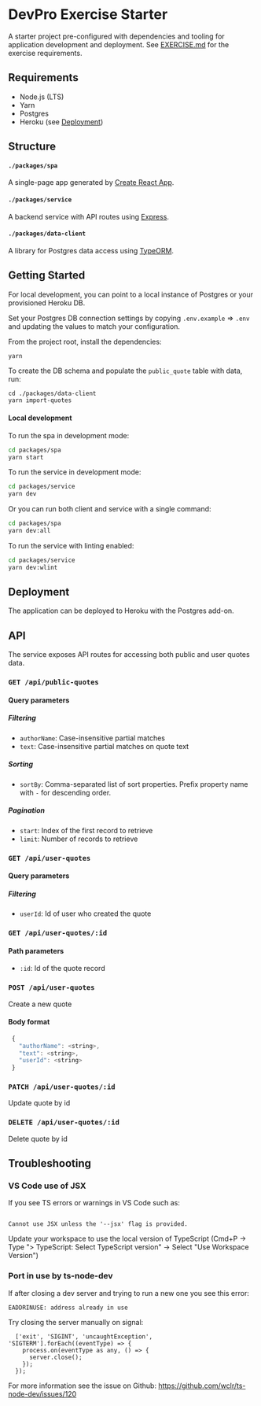 # DevPro Exercise Starter

A starter project pre-configured with dependencies and tooling for application development and deployment.
See [EXERCISE.md](EXERCISE.md) for the exercise requirements.

## Requirements

- Node.js (LTS)
- Yarn
- Postgres
- Heroku (see [Deployment](README.md#Deployment))

## Structure

#### `./packages/spa`

A single-page app generated by [Create React App](https://reactjs.org/docs/create-a-new-react-app.html).

#### `./packages/service`

A backend service with API routes using [Express](https://expressjs.com/).

#### `./packages/data-client`

A library for Postgres data access using [TypeORM](https://typeorm.io/#/).

## Getting Started

For local development, you can point to a local instance of Postgres or your provisioned Heroku DB.

Set your Postgres DB connection settings by copying `.env.example` => `.env` and updating the values to match your configuration.

From the project root, install the dependencies:

```bash
yarn
```

To create the DB schema and populate the `public_quote` table with data, run:

```
cd ./packages/data-client
yarn import-quotes
```

#### Local development

To run the spa in development mode:

```bash
cd packages/spa
yarn start
```

To run the service in development mode:

```bash
cd packages/service
yarn dev
```

Or you can run both client and service with a single command:

```bash
cd packages/spa
yarn dev:all
```

To run the service with linting enabled:

```bash
cd packages/service
yarn dev:wlint
```

## Deployment

The application can be deployed to Heroku with the Postgres add-on.

## API

The service exposes API routes for accessing both public and user quotes data.

### `GET /api/public-quotes`

#### Query parameters

##### Filtering

- `authorName`: Case-insensitive partial matches
- `text`: Case-insensitive partial matches on quote text

##### Sorting

- `sortBy`: Comma-separated list of sort properties. Prefix property name with `-` for descending order.

##### Pagination

- `start`: Index of the first record to retrieve
- `limit`: Number of records to retrieve

### `GET /api/user-quotes`

#### Query parameters

##### Filtering

- `userId`: Id of user who created the quote

### `GET /api/user-quotes/:id`

#### Path parameters

- `:id`: Id of the quote record

### `POST /api/user-quotes`

Create a new quote

#### Body format

```js
 {
   "authorName": <string>,
   "text": <string>,
   "userId": <string>
 }
```

### `PATCH /api/user-quotes/:id`

Update quote by id

### `DELETE /api/user-quotes/:id`

Delete quote by id

## Troubleshooting

### VS Code use of JSX

If you see TS errors or warnings in VS Code such as:

```

Cannot use JSX unless the '--jsx' flag is provided.

```

Update your workspace to use the local version of TypeScript (Cmd+P -> Type "> TypeScript: Select TypeScript version" -> Select "Use Workspace Version")

### Port in use by ts-node-dev 

If after closing a dev server and trying to run a new one you see this error:

```
EADDRINUSE: address already in use
```

Try closing the server manually on signal: 

```
  ['exit', 'SIGINT', 'uncaughtException', 'SIGTERM'].forEach((eventType) => {
    process.on(eventType as any, () => {
      server.close();
    });
  });
```

For more information see the issue on Github:
https://github.com/wclr/ts-node-dev/issues/120